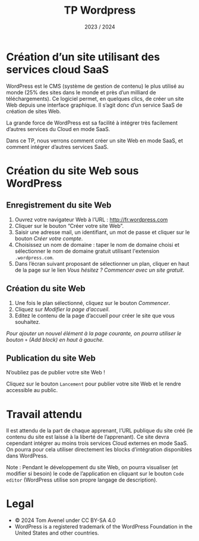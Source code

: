 ﻿---
title: TP Wordpress
date: 2023 / 2024
---

# Création d’un site utilisant des services cloud SaaS

WordPress est le CMS (système de gestion de contenu) le plus utilisé au monde (25% des sites dans le monde et près d’un milliard de téléchargements). Ce logiciel permet, en quelques clics, de créer un site Web depuis une interface graphique. Il s’agit donc d’un service SaaS de création de sites Web.

La grande force de WordPress est sa facilité à intégrer très facilement d’autres services du Cloud en mode SaaS.

Dans ce TP, nous verrons comment créer un site Web en mode SaaS, et comment intégrer d’autres services SaaS.

# Création du site Web sous WordPress

## Enregistrement du site Web

1. Ouvrez votre navigateur Web à l’URL : <http://fr.wordpress.com>
1. Cliquer sur le bouton “Créer votre site Web”.
1. Saisir une adresse mail, un identifiant, un mot de passe et cliquer sur le bouton _Créer votre compte_.
1. Choisissez un nom de domaine : taper le nom de domaine choisi et sélectionner le nom de domaine gratuit utilisant l'extension `.wordpress.com`.
1. Dans l’écran suivant proposant de sélectionner un plan, cliquer en haut de la page sur le lien _Vous hésitez ? Commencer avec un site gratuit_.

## Création du site Web

1. Une fois le plan sélectionné, cliquez sur le bouton _Commencer_.
1. Cliquez sur _Modifier la page d’accueil_.
1. Editez le contenu de la page d’accueil pour créer le site que vous souhaitez.

*Pour ajouter un nouvel élément à la page courante, on pourra utiliser le bouton `+` (Add block) en haut à gauche.*

## Publication du site Web

N’oubliez pas de publier votre site Web !

Cliquez sur le bouton `Lancement` pour publier votre site Web et le rendre accessible au public.

# Travail attendu

Il est attendu de la part de chaque apprenant, l’URL publique du site créé (le contenu du site est laissé à la liberté de l’apprenant). Ce site devra cependant intégrer au moins trois services Cloud externes en mode SaaS. On pourra pour cela utiliser directement les blocks d’intégration disponibles dans WordPress.

Note : Pendant le développement du site Web, on pourra visualiser (et modifier si besoin) le code de l’application en cliquant sur le bouton `Code editor` (WordPress utilise son propre langage de description).

# Legal

- © 2024 Tom Avenel under CC  BY-SA 4.0
- WordPress is a registered trademark of the WordPress Foundation in the United States and other countries.

